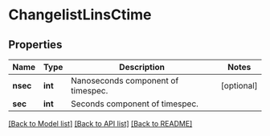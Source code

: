 # ChangelistLinsCtime

## Properties
Name | Type | Description | Notes
------------ | ------------- | ------------- | -------------
**nsec** | **int** | Nanoseconds component of timespec. | [optional] 
**sec** | **int** | Seconds component of timespec. | 

[[Back to Model list]](../README.md#documentation-for-models) [[Back to API list]](../README.md#documentation-for-api-endpoints) [[Back to README]](../README.md)


